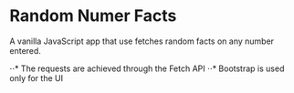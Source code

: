 # Random Numer Facts

A vanilla JavaScript app that use fetches random facts on any number entered.

⋅⋅* The requests are achieved through the Fetch API
⋅⋅* Bootstrap is used only for the UI
